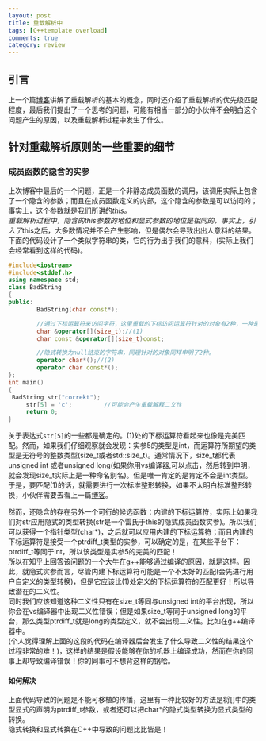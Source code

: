 ```yaml
---
layout: post
title: 重载解析中  
tags: [C++template overload]  
comments: true
category: review  
---   
```

## 引言 
上一个篇[博客](http://myshstudy.cn/2017/10/15/%E9%87%8D%E8%BD%BD%E8%A7%A3%E6%9E%90/)讲解了重载解析的基本的概念，同时还介绍了重载解析的优先级匹配程度，最后我们提出了一个思考的问题，可能有相当一部分的小伙伴不会明白这个问题产生的原因，以及重载解析过程中发生了什么。  
## 针对重载解析原则的一些重要的细节 
### 成员函数的隐含的实参  
上次博客中最后的一个问题，正是一个非静态成员函数的调用，该调用实际上包含了一个隐含的参数；而且在成员函数定义的内部，这个隐含的参数是可以访问的；事实上，这个参数就是我们所讲的*this。  
重载解析过程中，隐含的this参数的地位和显式参数的地位是相同的，事实上，引入了*this之后，大多数情况并不会产生影响，但是偶尔会导致出出人意料的结果。下面的代码设计了一个类似字符串的类，它的行为出乎我们的意料，(实际上我们会经常看到这样的代码)。  
```C++  
#include<iostream>
#include<stddef.h>
using namespace std;
class BadString
{
public:
		BadString(char const*);

		//通过下标运算符来访问字符，这里重载的下标访问运算符针对的对象有2种，一种是对象const和非const的。
		char &operator[](size_t);//(1)
		char const &operator[](size_t)const;

		//隐式转换为null结束的字符串，同理针对的对象同样申明了2种。
		operator char*();//(2)
		operator char const*();
};
int main()
{
 BadString str("correkt");
	 str[5] = 'c';         //可能会产生重载解释二义性
	 return 0;
}  
```  
关于表达式`str[5]`的一些都是确定的。(1)处的下标运算符看起来也像是完美匹配。然而，如果我们仔细观察就会发现：实参5的类型是int，而运算符所期望的类型是无符号的整数类型(size_t或者std::size_t)。通常情况下，size_t都代表unsigned int 或者unsigned long(如果你用vs编译器,可以点击，然后转到申明，就会发现size_t实际上是一种命名别名)。但是唯一肯定的是肯定不会是int类型。于是，要匹配(1)的话，就需要进行一次标准整形转换，如果不太明白标准整形转换，小伙伴需要去看上一篇[博客](http://myshstudy.cn/2017/10/15/%E9%87%8D%E8%BD%BD%E8%A7%A3%E6%9E%90/)。  
  
然而，还隐含的存在另外一个可行的候选函数：内建的下标运算符，实际上如果我们对str应用隐式的类型转换(str是一个雷氏于this的隐式成员函数实参)。所以我们可以获得一个指针类型(char*)，之后就可以应用内建的下标运算符；而且内建的下标运算符是接受一个ptrdiff_t类型的实参，可以确定的是，在某些平台下：ptrdiff_t等同于int，所以该类型是实参5的完美的匹配！  
所以在知乎上回答该[问题](https://www.zhihu.com/question/65472610)的一个大牛在g++能够通过编译的原因，就是这样。因此，就隐式实参而言，尽管内建下标运算符可能是一个不太好的匹配(会先进行用户自定义的类型转换)，但是它应该比(1)处定义的下标运算符的匹配更好！所以导致潜在的二义性。  
同时我们应该知道这种二义性只有在size_t等同与unsigned int的平台出现，所以你会在vs编译器中出现二义性错误；但是如果size_t等同于unsigned long的平台，那么类型ptrdiff_t就是long的类型定义，就不会出现二义性。比如在g++编译器中。  
(个人觉得理解上面的这段的代码在编译器后台发生了什么导致二义性的结果这个过程非常的难！)，这样的结果是假设能够在你的机器上编译成功，然而在你的同事上却导致编译错误！你的同事可不想背这样的锅哈。  
#### 如何解决
上面代码导致的问题是不能可移植的传播，这里有一种比较好的方法是将[]中的类型显式的声明为ptrdiff_t参数，或者还可以把char*的隐式类型转换为显式类型的转换。  
隐式转换和显式转换在C++中导致的问题比比皆是！ 
  

